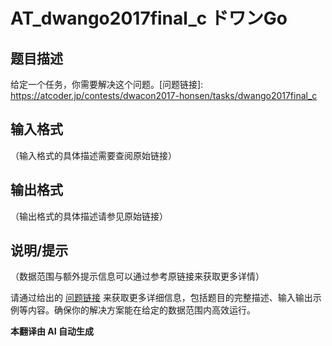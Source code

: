 # AT_dwango2017final_c ドワンGo

## 题目描述

给定一个任务，你需要解决这个问题。[问题链接]: https://atcoder.jp/contests/dwacon2017-honsen/tasks/dwango2017final_c

## 输入格式

（输入格式的具体描述需要查阅原始链接）

## 输出格式

（输出格式的具体描述请参见原始链接）

## 说明/提示

（数据范围与额外提示信息可以通过参考原链接来获取更多详情）

请通过给出的 [问题链接](https://atcoder.jp/contests/dwacon2017-honsen/tasks/dwango2017final_c) 来获取更多详细信息，包括题目的完整描述、输入输出示例等内容。确保你的解决方案能在给定的数据范围内高效运行。

 **本翻译由 AI 自动生成**